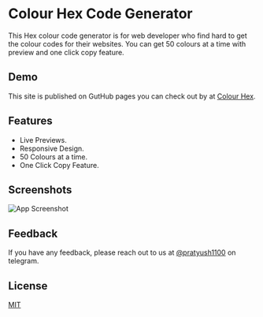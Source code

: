
# Colour Hex Code Generator

This Hex colour code generator is for web developer who find hard to get the colour codes for their websites. You can get 50 colours at a time with preview and one click copy feature.


## Demo

This site is published on GutHub pages you can check out by at [Colour Hex](https://pratyush1100.github.io/colour-hex/).


## Features

- Live Previews.
- Responsive Design.
- 50 Colours at a time.
- One Click Copy Feature.


## Screenshots

![App Screenshot](https://telegra.ph/file/3bb6e2614a9bacd0418b6.png)


## Feedback

If you have any feedback, please reach out to us at [@pratyush1100](https://telegram.dog/pratyush1100) on telegram.


## License

[MIT](https://choosealicense.com/licenses/mit/)

